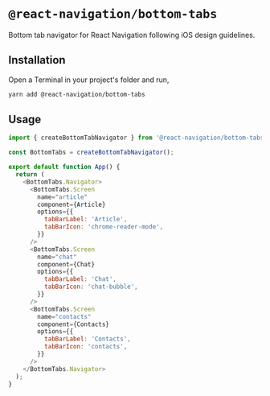 # `@react-navigation/bottom-tabs`

Bottom tab navigator for React Navigation following iOS design guidelines.

## Installation

Open a Terminal in your project's folder and run,

```sh
yarn add @react-navigation/bottom-tabs
```

## Usage

```js
import { createBottomTabNavigator } from '@react-navigation/bottom-tabs';

const BottomTabs = createBottomTabNavigator();

export default function App() {
  return (
    <BottomTabs.Navigator>
      <BottomTabs.Screen
        name="article"
        component={Article}
        options={{
          tabBarLabel: 'Article',
          tabBarIcon: 'chrome-reader-mode',
        }}
      />
      <BottomTabs.Screen
        name="chat"
        component={Chat}
        options={{
          tabBarLabel: 'Chat',
          tabBarIcon: 'chat-bubble',
        }}
      />
      <BottomTabs.Screen
        name="contacts"
        component={Contacts}
        options={{
          tabBarLabel: 'Contacts',
          tabBarIcon: 'contacts',
        }}
      />
    </BottomTabs.Navigator>
  );
}
```
